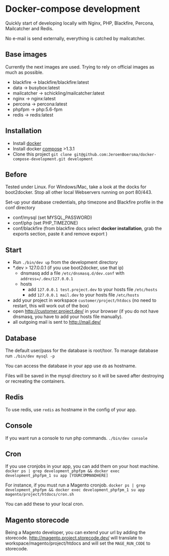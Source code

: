 
Docker-compose development
===

Quickly start of developing locally with Nginx, PHP, Blackfire, Percona, Mailcatcher and Redis.

No e-mail is send externally, everything is catched by mailcatcher.


Base images
---

Currently the next images are used. Trying to rely on official images as much as possible.

- blackfire -> blackfire/blackfire:latest
- data -> busybox:latest
- mailcatcher -> schickling/mailcatcher:latest
- nginx -> nginx:latest
- percona -> percona:latest
- phpfpm -> php:5.6-fpm
- redis -> redis:latest


Installation
---

- Install [docker](https://docs.docker.com/)
- Install docker [compose](https://docs.docker.com/compose/install/) >1.3.1
- Clone this project 
  `git clone git@github.com:JeroenBoersma/docker-compose-development.git development`


Before
---

Tested under Linux. For Windows/Mac, take a look at the docks for boot2docker.
Stop all other local Webservers running on port 80/443.

Set-up your database credentials, php timezone and Blackfire profile in the conf directory

- conf/mysql (set MYSQL\_PASSWORD)
- conf/php (set PHP_TIMEZONE)
- conf/blackfire (from blackfire docs select **docker installation**, grab the exports section, paste it and remove export )

Start
---

- Run `./bin/dev up` from the development directory
- \*.dev > 127.0.0.1 (if you use boot2docker, use that ip)
    - dnsmasq
      add a file `/etc/dnsmasq.d/dev.conf` with `address=/.dev/127.0.0.1`
    - hosts
        - add `127.0.0.1 test.project.dev` to your hosts file `/etc/hosts`
        - add `127.0.0.1 mail.dev` to your hosts file `/etc/hosts`
- add your project in workspace `customer/project/htdocs` (no need to restart, this will work out of the box)
- open http://customer.project.dev/ in your browser (if you do not have dnsmasq, you have to add your hosts file manually).
- all outgoing mail is sent to http://mail.dev/


Database
---

The default user/pass for the database is root/toor.
To manage database run `./bin/dev mysql -p`

You can access the database in your app use `db` as hostname.

Files will be saved in the mysql directory so it will be saved after destroying or recreating the containers.


Redis
---

To use redis, use `redis` as hostname in the config of your app.


Console
---

If you want run a console to run php commands.
`./bin/dev console`

Cron
---

If you use cronjobs in your app, you can add them on your host machine.
`docker ps | grep development_phpfpm && docker exec development_phpfpm_1 su app [YOURCOMMANDHERE]`

For instance, if you must run a Magento cronjob.
`docker ps | grep development_phpfpm && docker exec development_phpfpm_1 su app magento/project/htdocs/cron.sh`

You can add these to your local cron.


Magento storecode
---

Being a Magento developer, you can extend your url by adding the storecode.
http://magento.project.storecode.dev/ will translate to workspace/magento/project/htdocs 
and will set the `MAGE_RUN_CODE` to storecode.

